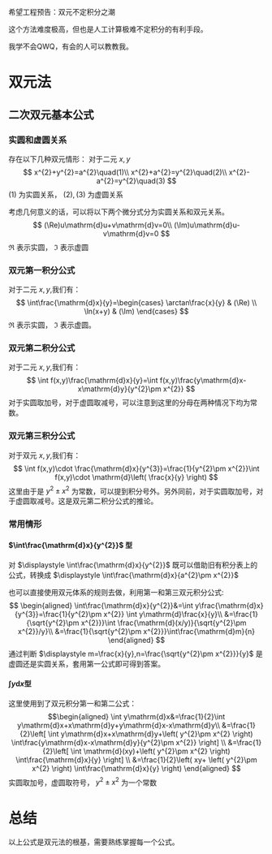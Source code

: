 希望工程预告：双元不定积分之潮

这个方法难度极高，但也是人工计算极难不定积分的有利手段。

我学不会QWQ，有会的人可以教教我。

# 双元法
## 二次双元基本公式
### 实圆和虚圆关系
存在以下几种双元情形：
对于二元 $x,y$
$$
x^{2}+y^{2}=a^{2}\quad(1)\\
x^{2}+a^{2}=y^{2}\quad(2)\\
x^{2}-a^{2}=y^{2}\quad(3)
$$
$(1)$ 为实圆关系， $(2),(3)$ 为虚圆关系

考虑几何意义的话，可以将以下两个微分式分为实圆关系和双元关系。
$$
(\Re)u\mathrm{d}u+v\mathrm{d}v=0\\
(\Im)u\mathrm{d}u-v\mathrm{d}v=0
$$
$\Re$ 表示实圆， $\Im$  表示虚圆
### 双元第一积分公式
对于二元 $x,y$,我们有：
$$
\int\frac{\mathrm{d}x}{y}=\begin{cases} \arctan\frac{x}{y} & (\Re) \\ \ln(x+y) & (\Im) \end{cases}
$$
$\Re$ 表示实圆， $\Im$  表示虚圆。
### 双元第二积分公式
对于二元 $x,y$,我们有：
$$
\int f(x,y)\frac{\mathrm{d}x}{y}=\int f(x,y)\frac{y\mathrm{d}x-x\mathrm{d}y}{y^{2}\pm x^{2}}
$$
对于实圆取加号，对于虚圆取减号，可以注意到这里的分母在两种情况下均为常数。
### 双元第三积分公式
对于双元 $x,y$,我们有：
$$
\int f(x,y)\cdot \frac{\mathrm{d}x}{y^{3}}=\frac{1}{y^{2}\pm x^{2}}\int f(x,y)\cdot \mathrm{d}\left( \frac{x}{y} \right) 
$$
这里由于是 $y^{2}\pm x^{2}$ 为常数，可以提到积分号外。另外同前，对于实圆取加号，对于虚圆取减号。这是双元第二积分公式的推论。
### 常用情形
#### $\int\frac{\mathrm{d}x}{y^{2}}$ 型
对 $\displaystyle \int\frac{\mathrm{d}x}{y^{2}}$ 既可以借助旧有积分表上的公式，转换成 $\displaystyle \int\frac{\mathrm{d}x}{a^{2}\pm x^{2}}$

也可以直接使用双元体系的规则去做，利用第一和第三双元积分公式:
$$
\begin{aligned}
\int\frac{\mathrm{d}x}{y^{2}}&=\int y\frac{\mathrm{d}x}{y^{3}}=\frac{1}{y^{2}\pm x^{2}} \int y\mathrm{d}\frac{x}{y}\\
&=\frac{1}{\sqrt{y^{2}\pm x^{2}}}\int \frac{\mathrm{d}(x/y)}{\sqrt{y^{2}\pm x^{2}}/y}\\
&=\frac{1}{\sqrt{y^{2}\pm x^{2}}}\int\frac{\mathrm{d}m}{n}
\end{aligned}
$$
通过判断 $\displaystyle m=\frac{x}{y},n=\frac{\sqrt{y^{2}\pm x^{2}}}{y}$ 是虚圆还是实圆关系，套用第一公式即可得到答案。
#### $\int y\mathrm{d}x$型
这里使用到了双元积分第一和第二公式：
$$\begin{aligned}
\int y\mathrm{d}x&=\frac{1}{2}\int y\mathrm{d}x+x\mathrm{d}y+y\mathrm{d}x-x\mathrm{d}y\\
&=\frac{1}{2}\left[ \int y\mathrm{d}x+x\mathrm{d}y+\left( y^{2}\pm x^{2} \right) \int\frac{y\mathrm{d}x-x\mathrm{d}y}{y^{2}\pm x^{2}} \right] \\
&=\frac{1}{2}\left[ \int \mathrm{d}(xy)+\left( y^{2}\pm x^{2} \right) \int\frac{\mathrm{d}x}{y} \right] \\
&=\frac{1}{2}\left( xy+ \left( y^{2}\pm x^{2} \right) \int\frac{\mathrm{d}x}{y} \right) 
\end{aligned}
$$
实圆取加号，虚圆取符号， $y^{2}\pm x^{2}$ 为一个常数

# 总结
以上公式是双元法的根基，需要熟练掌握每一个公式。